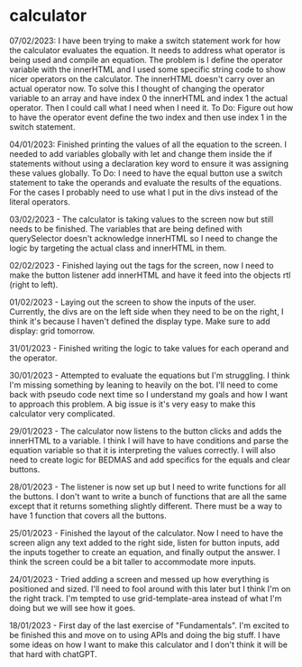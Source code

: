 # calculator

07/02/2023:
I have been trying to make a switch statement work for how the calculator evaluates the equation. It needs to address what operator is being used and compile an equation. The problem is I define the operator variable with the innerHTML and I used some specific string code to show nicer operators on the calculator. The innerHTML doesn't carry over an actual operator now. To solve this I thought of changing the operator variable to an array and have index 0 the innerHTML and index 1 the actual operator. Then I could call what I need when I need it.
To Do:
Figure out how to have the operator event define the two index and then use index 1 in the switch statement.

04/01/2023:
Finished printing the values of all the equation to the screen. I needed to add variables globally with let and change them inside the if statements without using a declaration key word to ensure it was assigning these values globally.
To Do:
I need to have the equal button use a switch statement to take the operands and evaluate the results of the equations. For the cases I probably need to use what I put in the divs instead of the literal operators.

03/02/2023 - The calculator is taking values to the screen now but still needs to be finished. The variables that are being defined with querySelector doesn't acknowledge innerHTML so I need to change the logic by targeting the actual class and innerHTML in them. 

02/02/2023 - Finished laying out the tags for the screen, now I need to make the button listener add innerHTML and have it feed into the objects rtl (right to left).

01/02/2023 - Laying out the screen to show the inputs of the user. Currently, the divs are on the left side when they need to be on the right, I think it's because I haven't defined the display type. Make sure to add display: grid tomorrow.

31/01/2023 - Finished writing the logic to take values for each operand and the operator.

30/01/2023 - Attempted to evaluate the equations but I'm struggling. I think I'm missing something by leaning to heavily on the bot. I'll need to come back with pseudo code next time so I understand my goals and how I want to approach this problem. A big issue is it's very easy to make this calculator very complicated.

29/01/2023 - The calculator now listens to the button clicks and adds the innerHTML to a variable. I think I will have to have conditions and parse the equation variable so that it is interpreting the values correctly. I will also need to create logic for BEDMAS and add specifics for the equals and clear buttons.

28/01/2023 - The listener is now set up but I need to write functions for all the buttons. I don't want to write a bunch of functions that are all the same except that it returns something slightly different. There must be a way to have 1 function that covers all the buttons.

25/01/2023 - Finished the layout of the calculator. Now I need to have the screen align any text added to the right side, listen for button inputs, add the inputs together to create an equation, and finally output the answer. I think the screen could be a bit taller to accommodate more inputs.

24/01/2023 - Tried adding a screen and messed up how everything is positioned and sized. I'll need to fool around with this later but I think I'm on the right track. I'm tempted to use grid-template-area instead of what I'm doing but we will see how it goes.

18/01/2023 - First day of the last exercise of "Fundamentals". I'm excited to be finished this and move on to using APIs and doing the big stuff. I have some ideas on how I want to make this calculator and I don't think it will be that hard with chatGPT.
